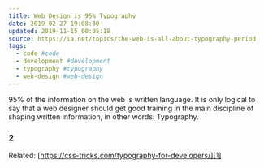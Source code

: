 ```yaml
---
title: Web Design is 95% Typography
date: 2019-02-27 19:08:30
updated: 2019-11-15 00:05:18
source: https://ia.net/topics/the-web-is-all-about-typography-period
tags:
  - code #code
  - development #development
  - typography #typography
  - web-design #web-design
---
```

95% of the information on the web is written language. It is only logical to say that a web designer should get good training in the main discipline of shaping written information, in other words: Typography.

### 2

Related: [https://css-tricks.com/typography-for-developers/][1]

[1]: https://css-tricks.com/typography-for-developers/